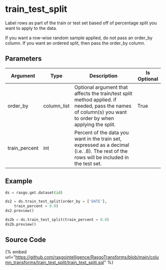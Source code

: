 

# train_test_split

Label rows as part of the train or test set based off of percentage split you want to apply to the data.

If you want a row-wise random sample applied, do not pass an order_by column. If you want an ordered split, then pass the order_by column.


## Parameters

|   Argument    |    Type     |                                                                       Description                                                                        | Is Optional |
| ------------- | ----------- | -------------------------------------------------------------------------------------------------------------------------------------------------------- | ----------- |
| order_by      | column_list | Optional argument that affects the train/test split method applied. if needed, pass the names of column(s) you want to order by when applying the split. | True        |
| train_percent | int         | Percent of the data you want in the train set, expressed as a decimal (i.e. .8). The rest of the rows will be included in the test set.                  |             |


## Example

```python
ds = rasgo.get.dataset(id)

ds2 = ds.train_test_split(order_by = ['DATE'],
    train_percent = 0.8)
ds2.preview()

ds2b = ds.train_test_split(train_percent = 0.8)
ds2b.preview()
```

## Source Code

{% embed url="https://github.com/rasgointelligence/RasgoTransforms/blob/main/column_transforms/train_test_split/train_test_split.sql" %}

